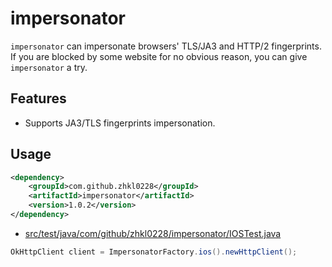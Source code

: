 # impersonator

`impersonator` can
impersonate browsers' TLS/JA3 and HTTP/2 fingerprints. If you are blocked by some
website for no obvious reason, you can give `impersonator` a try.

## Features
- Supports JA3/TLS fingerprints impersonation.

## Usage

```xml
<dependency>
    <groupId>com.github.zhkl0228</groupId>
    <artifactId>impersonator</artifactId>
    <version>1.0.2</version>
</dependency>
```
- [src/test/java/com/github/zhkl0228/impersonator/IOSTest.java](https://github.com/zhkl0228/impersonator/blob/master/src/test/java/com/github/zhkl0228/impersonator/IOSTest.java)
```java
OkHttpClient client = ImpersonatorFactory.ios().newHttpClient();
```
